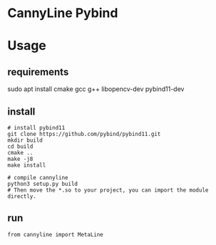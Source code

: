 # CannyLine Pybind

# Usage
## requirements
sudo apt install cmake gcc g++ libopencv-dev pybind11-dev

## install
```shell
# install pybind11
git clone https://github.com/pybind/pybind11.git
mkdir build
cd build
cmake ..
make -j8
make install
```

```shell
# compile cannyline
python3 setup.py build
# Then move the *.so to your project, you can import the module directly.
```
## run
```
from cannyline import MetaLine
````


